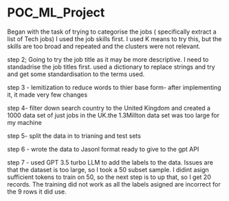 # POC_ML_Project
 Began with the task of trying to categorise the jobs ( specifically extract a list of Tech jobs)
I used the job skills first. I used K means to try this, but the skills are too broad and repeated and the 
clusters were not relevant.

step 2; Going to try the job title as it may be more descriptive. I need to standadrise the job titles first.
used a dictionary to replace strings and try and get some standardisation to the terms used.

step 3 - lemitization to reduce words to thier base form- after implementing it, it made very few changes

step 4- filter down search country to the United Kingdom and created a 1000 data set of just jobs in the UK.the 1.3Millton data set was too large for my machine

step 5- split the data in to trianing and test sets

step 6 - wrote the data to Jasonl format ready to give to the gpt API

step 7 - used GPT 3.5 turbo LLM to add the labels to the data. Issues are that the dataset is too large, so I took a 50 subset sample. I didint asign sufficient tokens to train on 50, so the next step is to up that, so I get 20 records. The training did not work as all the labels asigned are incorrect for the 9 rows it did use.


